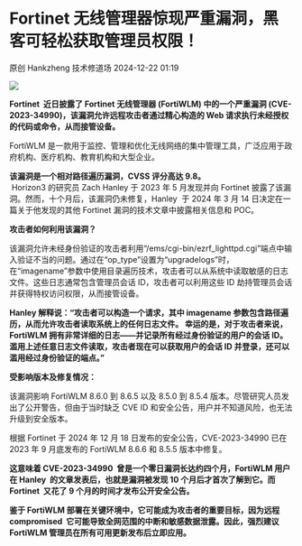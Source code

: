 #  Fortinet 无线管理器惊现严重漏洞，黑客可轻松获取管理员权限！   
原创 Hankzheng  技术修道场   2024-12-22 01:19  
  
![](https://mmbiz.qpic.cn/sz_mmbiz_png/wWBwsDOJT4ibte8BWXfVoibbFkjAWRiaBxMZC2TQ2efLA25qgfKgsK9BY8KibUYMOyhEMjfOwcKzE5vIp03iaHicWm0w/640?wx_fmt=png&from=appmsg "")  
  
**Fortinet  近日披露了 Fortinet 无线管理器 (FortiWLM) 中的一个严重漏洞 (CVE-2023-34990)，该漏洞允许远程攻击者通过精心构造的 Web 请求执行未经授权的代码或命令，从而接管设备。**  
  
FortiWLM 是一款用于监控、管理和优化无线网络的集中管理工具，广泛应用于政府机构、医疗机构、教育机构和大型企业。  
  
**该漏洞是一个相对路径遍历漏洞，CVSS 评分高达 9.8。**  
 Horizon3 的研究员 Zach Hanley 于 2023 年 5 月发现并向 Fortinet 披露了该漏洞。然而，十个月后，该漏洞仍未修复，Hanley  于 2024 年 3 月 14 日决定在一篇关于他发现的其他 Fortinet 漏洞的技术文章中披露相关信息和 POC。  
  
**攻击者如何利用该漏洞？**  
  
该漏洞允许未经身份验证的攻击者利用“/ems/cgi-bin/ezrf_lighttpd.cgi”端点中输入验证不当的问题。通过在“op_type”设置为“upgradelogs”时，在“imagename”参数中使用目录遍历技术，攻击者可以从系统中读取敏感的日志文件。这些日志通常包含管理员会话 ID，攻击者可以利用这些 ID 劫持管理员会话并获得特权访问权限，从而接管设备。  
  
**Hanley 解释说：“攻击者可以构造一个请求，其中 imagename 参数包含路径遍历，从而允许攻击者读取系统上的任何日志文件。 幸运的是，对于攻击者来说，FortiWLM 拥有非常详细的日志——并记录所有经过身份验证的用户的会话 ID。滥用上述任意日志文件读取，攻击者现在可以获取用户的会话 ID 并登录，还可以滥用经过身份验证的端点。”**  
  
**受影响版本及修复情况：**  
  
该漏洞影响 FortiWLM 8.6.0 到 8.6.5 以及 8.5.0 到 8.5.4 版本。尽管研究人员发出了公开警告，但由于当时缺乏 CVE ID 和安全公告，用户并不知道风险，也无法升级到安全版本。  
  
根据 Fortinet 于 2024 年 12 月 18 日发布的安全公告，CVE-2023-34990 已在 2023 年 9 月底发布的 FortiWLM 8.6.6 和 8.5.5 版本中修复。  
  
**这意味着 CVE-2023-34990  曾是一个零日漏洞长达约四个月，FortiWLM 用户在 Hanley  的文章发表后，也就是漏洞被发现 10 个月后才首次了解到它。而 Fortinet  又花了 9 个月的时间才发布公开安全公告。**  
  
**鉴于 FortiWLM 部署在关键环境中，它可能成为攻击者的重要目标，因为远程 compromised  它可能导致全网范围的中断和敏感数据泄露。因此，强烈建议 FortiWLM 管理员在所有可用更新发布后立即应用。**  
  
